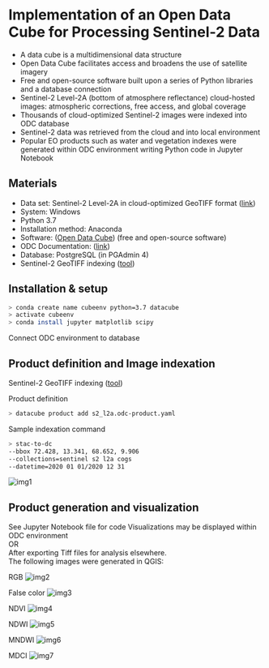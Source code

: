 # Implementation of an Open Data Cube for Processing Sentinel-2 Data
* A data cube is a multidimensional data structure
* Open Data Cube facilitates access and broadens the use of satellite imagery
* Free and open-source software built upon a series of Python libraries and a database connection
* Sentinel-2 Level-2A (bottom of atmosphere reflectance) cloud-hosted images: atmospheric corrections, free access, and global coverage
* Thousands of cloud-optimized Sentinel-2 images were indexed into ODC database
* Sentinel-2 data was retrieved from the cloud and into local environment
* Popular EO products such as water and vegetation indexes were generated within ODC environment writing Python code in Jupyter Notebook

## Materials
* Data set: Sentinel-2 Level-2A in cloud-optimized GeoTIFF format ([link](https://registry.opendata.aws/sentinel-2-l2a-cogs/))
* System: Windows
* Python 3.7
* Installation method: Anaconda
* Software: ([Open Data Cube](https://www.opendatacube.org/)) (free and open-source software)
* ODC Documentation: ([link](https://datacube-core.readthedocs.io/en/latest/))
* Database: PostgreSQL (in PGAdmin 4)
* Sentinel-2 GeoTIFF indexing ([tool](https://github.com/opendatacube/datacube-dataset-config/blob/main/sentinel-2-l2a-cogs.md))

## Installation & setup
```bash
> conda create name cubeenv python=3.7 datacube
> activate cubeenv
> conda install jupyter matplotlib scipy
```
Connect ODC environment to database

## Product definition and Image indexation
Sentinel-2 GeoTIFF indexing ([tool](https://github.com/opendatacube/datacube-dataset-config/blob/main/sentinel-2-l2a-cogs.md))

Product definition
```bash
> datacube product add s2_l2a.odc-product.yaml
```

Sample indexation command
```bash
> stac-to-dc
--bbox 72.428, 13.341, 68.652, 9.906
--collections=sentinel s2 l2a cogs
--datetime=2020 01 01/2020 12 31
```

![img1](/img/odc_extent_mad_dios.png)

## Product generation and visualization
See Jupyter Notebook file for code
Visualizations may be displayed within ODC environment  
OR  
After exporting Tiff files for analysis elsewhere.  
The following images were generated in QGIS:  

RGB
![img2](/img/maldonado_rgb_2.png)

False color
![img3](/img/maldonado_false_color_2.png)

NDVI
![img4](/img/maldonado_ndvi_2.png)

NDWI
![img5](/img/maldonado_ndwi_2.png)

MNDWI
![img6](/img/maldonado_mndwi_2.png)

MDCI
![img7](/img/maldonado_ndci_2.png)